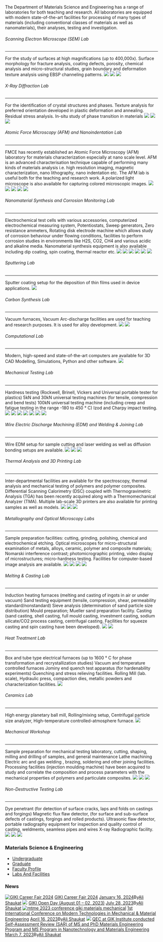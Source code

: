The Department of Materials Science and Engineering has a range of laboratories for both teaching and research. All laboratories are equipped with modern state-of-the-art facilities for processing of many types of materials (including conventional classes of materials as well as nanomaterials), their analyses, testing and investigation. 
###### Scanning Electron Microscope (SEM) Lab
* * *
For the study of surfaces at high magnifications (up to 400,000x). Surface morphology for fracture analysis, coating defects, porosity, chemical analysis and micro-structural studies, grain boundary and deformation texture analysis using EBSP channeling patterns. 
![](https://giki.edu.pk/wp-content/uploads/2024/04/WhatsApp-Image-2024-04-18-at-3.26.20-PM-scaled-e1713480238109.webp)
![](https://giki.edu.pk/fmce/dmse/dmse-labs-and-facilities/)
![](https://giki.edu.pk/fmce/dmse/dmse-labs-and-facilities/)
###### X-Ray Diffraction Lab
* * *
For the identification of crystal structures and phases. Texture analysis for preferred orientation developed in plastic deformation and annealing. Residual stress analysis. In-situ study of phase transition in materials
![](https://giki.edu.pk/fmce/dmse/dmse-labs-and-facilities/)
![](https://giki.edu.pk/fmce/dmse/dmse-labs-and-facilities/)
![](https://giki.edu.pk/fmce/dmse/dmse-labs-and-facilities/)
###### Atomic Force Microscopy (AFM) and Nanoindentation Lab
* * *
FMCE has recently established an Atomic Force Microscopy (AFM) laboratory for materials characterization especially at nano scale level. AFM is an advanced characterisation technique capable of performing many kinds of materials analysis i.e. high resolution imaging, magnetic characterization, nano lithography, nano indentation etc. The AFM lab is useful both for the teaching and research work. A polarized light microscope is also available for capturing colored microscopic images.
![](https://giki.edu.pk/fmce/dmse/dmse-labs-and-facilities/)
![](https://giki.edu.pk/fmce/dmse/dmse-labs-and-facilities/)
![](https://giki.edu.pk/fmce/dmse/dmse-labs-and-facilities/)
![](https://giki.edu.pk/fmce/dmse/dmse-labs-and-facilities/)
![](https://giki.edu.pk/fmce/dmse/dmse-labs-and-facilities/)
###### Nanomaterial Synthesis and Corrosion Monitoring Lab
* * *
Electrochemical test cells with various accessories, computerized electrochemical measuring system, Potentiostats, Sweep generators, Zero resistance ammeters, Rotating disk electrode machine which allows study of corrosion behaviour under flowing conditions, facilities to perform corrosion studies in environments like H2S, CO2, CH4 and various acidic and alkaline media. Nanomaterial synthesis equipment is also available including dip coating, spin coating, thermal reactor etc.
![](https://giki.edu.pk/fmce/dmse/dmse-labs-and-facilities/)
![](https://giki.edu.pk/fmce/dmse/dmse-labs-and-facilities/)
![](https://giki.edu.pk/fmce/dmse/dmse-labs-and-facilities/)
![](https://giki.edu.pk/fmce/dmse/dmse-labs-and-facilities/)
![](https://giki.edu.pk/fmce/dmse/dmse-labs-and-facilities/)
![](https://giki.edu.pk/fmce/dmse/dmse-labs-and-facilities/)
###### Sputtering Lab
* * *
Sputter coating setup for the deposition of thin films used in device applications.
![](https://giki.edu.pk/fmce/dmse/dmse-labs-and-facilities/)
###### Carbon Synthesis Lab
* * *
Vacuum furnaces, Vacuum Arc-discharge facilities are used for teaching and research purposes. It is used for alloy development. 
![](https://giki.edu.pk/fmce/dmse/dmse-labs-and-facilities/)
![](https://giki.edu.pk/fmce/dmse/dmse-labs-and-facilities/)
###### Computational Lab
* * *
Modern, high-speed and state-of-the-art computers are available for 3D CAD Modelling, Simulations, Python and other software.
![](https://giki.edu.pk/fmce/dmse/dmse-labs-and-facilities/)
###### Mechanical Testing Lab
* * *
Hardness testing (Rockwell, Brinell, Vickers and Universal portable tester for plastics) 5kN and 30kN universal testing machines (for tensile, compression and bend tests) 100kN universal testing machine (including creep and fatigue testing in the range -180 to 450 ° C) Izod and Charpy impact testing.
![](https://giki.edu.pk/fmce/dmse/dmse-labs-and-facilities/)
![](https://giki.edu.pk/fmce/dmse/dmse-labs-and-facilities/)
![](https://giki.edu.pk/fmce/dmse/dmse-labs-and-facilities/)
![](https://giki.edu.pk/fmce/dmse/dmse-labs-and-facilities/)
![](https://giki.edu.pk/fmce/dmse/dmse-labs-and-facilities/)
![](https://giki.edu.pk/fmce/dmse/dmse-labs-and-facilities/)
![](https://giki.edu.pk/fmce/dmse/dmse-labs-and-facilities/)
###### Wire Electric Discharge Machining (EDM) and Welding & Joining Lab
* * *
Wire EDM setup for sample cutting and laser welding as well as diffusion bonding setups are available. 
![](https://giki.edu.pk/fmce/dmse/dmse-labs-and-facilities/)
![](https://giki.edu.pk/fmce/dmse/dmse-labs-and-facilities/)
![](https://giki.edu.pk/fmce/dmse/dmse-labs-and-facilities/)
###### Thermal Analysis and 3D Printing Lab
* * *
Inter-departmental facilities are available for the spectroscopy, thermal analysis and mechanical testing of polymers and polymer composites. Differential Scanning Calorimetry (DSC) coupled with Thermogravimetric Analysis (TGA) has been recently acquired along with a Thermomechanical Analyzer (TMA). Multiple lab-scale 3D printers are also available for printing samples as well as models.
![](https://giki.edu.pk/fmce/dmse/dmse-labs-and-facilities/)
![](https://giki.edu.pk/fmce/dmse/dmse-labs-and-facilities/)
![](https://giki.edu.pk/fmce/dmse/dmse-labs-and-facilities/)
###### Metallography and Optical Microscopy Labs
* * *
Sample preparation facilities: cutting, grinding, polishing, chemical and electrochemical etching. Optical microscopes for micro-structural examination of metals, alloys, ceramic, polymer and composite materials; Nomarski interference contrast; photomicrographic printing, video display of microstructures; micro-hardness testing. Facilities for computer-based image analysis are available.
![](https://giki.edu.pk/fmce/dmse/dmse-labs-and-facilities/)
![](https://giki.edu.pk/fmce/dmse/dmse-labs-and-facilities/)
![](https://giki.edu.pk/fmce/dmse/dmse-labs-and-facilities/) ![](https://giki.edu.pk/fmce/dmse/dmse-labs-and-facilities/)
###### Melting & Casting Lab
* * *
Induction heating furnaces (melting and casting of ingots in air or under vacuum) Sand testing equipment (tensile, compression, shear, permeability standard/nonstandard) Sieve analysis (determination of sand particle size distribution) Mould preparation; Mueller sand preparation facility. Casting (sand casting, shell casting, full mould casting, investment casting, sodium silicate/CO2 process casting, centrifugal casting. Facilities for squeeze casting and spin casting have been developed).
![](https://giki.edu.pk/fmce/dmse/dmse-labs-and-facilities/)
![](https://giki.edu.pk/fmce/dmse/dmse-labs-and-facilities/)
###### Heat Treatment Lab
* * *
Box and tube type electrical furnaces (up to 1600 ° C for phase transformation and recrystallization studies) Vacuum and temperature controlled furnaces Jominy end quench test apparatus (for hardenability experiments) Quenching and stress relieving facilities. Rolling Mill (lab. scale), Hydraulic press, compaction dies, metallic powders and characterization facilities.
![](https://giki.edu.pk/fmce/dmse/dmse-labs-and-facilities/)
###### Ceramics Lab
* * *
High energy planetary ball mill, Rolling/mixing setup, Centrifugal particle size analyzer, High-temperature controlled-atmosphere furnace.
![](https://giki.edu.pk/fmce/dmse/dmse-labs-and-facilities/)
###### Mechanical Workshop
* * *
Sample preparation for mechanical testing laboratory, cutting, shaping, milling and drilling of samples, and general maintenance Lathe machining Electric arc and gas welding , brazing, soldering and other joining facilities. Processing facilities (injection moulding machine) have been acquired to study and correlate the composition and process parameters with the mechanical properties of polymers and particulate composites.
![](https://giki.edu.pk/fmce/dmse/dmse-labs-and-facilities/)
![](https://giki.edu.pk/fmce/dmse/dmse-labs-and-facilities/)
![](https://giki.edu.pk/fmce/dmse/dmse-labs-and-facilities/)
###### Non-Destructive Testing Lab
* * *
Dye penetrant (for detection of surface cracks, laps and folds on castings and forgings) Magnetic flux flaw detector, (for surface and sub-surface defects of castings, forgings and rolled products). Ultrasonic flaw detector, portable radiography equipment for inspection and quality control of casting, weldments, seamless pipes and wires X-ray Radiographic facility.
![](https://giki.edu.pk/fmce/dmse/dmse-labs-and-facilities/)
![](https://giki.edu.pk/fmce/dmse/dmse-labs-and-facilities/)
![](https://giki.edu.pk/fmce/dmse/dmse-labs-and-facilities/)
### Materials Science & Engineering
  * [Undergraduate](https://giki.edu.pk/fmce/dmse/dmse-undergraduate/)
  * [Graduate](https://giki.edu.pk/fmce/dmse/dmse-graduate/)
  * [Faculty Profile](https://giki.edu.pk/fmce/dmse/dmse-faculty-profile/)
  * [Labs And Facilities](https://giki.edu.pk/fmce/dmse/dmse-labs-and-facilities/)


### News
[![GIKI Career Fair 2024](https://giki.edu.pk/fmce/dmse/dmse-labs-and-facilities/)](https://giki.edu.pk/2024/01/16/career-fair-2024/)
[GIKI Career Fair 2024](https://giki.edu.pk/2024/01/16/career-fair-2024/)
[January 16, 2024](https://giki.edu.pk/2024/01/16/)By[Ali Shaukat](https://giki.edu.pk/author/alishaukat/ "Posts by Ali Shaukat")
[![](https://giki.edu.pk/fmce/dmse/dmse-labs-and-facilities/)](https://giki.edu.pk/2023/07/28/giki-open-day/)
[GIKI Open Day (August 01 – 02, 2023)](https://giki.edu.pk/2023/07/28/giki-open-day/)
[July 28, 2023](https://giki.edu.pk/2023/07/28/)By[Ali Shaukat](https://giki.edu.pk/author/alishaukat/ "Posts by Ali Shaukat")
[![mtme 2023 conference giki materials mechanical](https://giki.edu.pk/fmce/dmse/dmse-labs-and-facilities/)](https://giki.edu.pk/2023/04/16/1st-international-conference-on-modern-technologies-in-mechanical-material-engineering/)
[1st International Conference on Modern Technologies in Mechanical & Material Engineering](https://giki.edu.pk/2023/04/16/1st-international-conference-on-modern-technologies-in-mechanical-material-engineering/)
[April 16, 2023](https://giki.edu.pk/2023/04/16/)By[Ali Shaukat](https://giki.edu.pk/author/alishaukat/ "Posts by Ali Shaukat")
[![](https://giki.edu.pk/fmce/dmse/dmse-labs-and-facilities/)](https://giki.edu.pk/2023/03/07/qec-at-gik-institute-conducted-self-assessment-review-sar-of-ms-and-phd-materials-engineering-program-and-ms-program-in-nanotechnology-and-materials-engineering/)
[QEC at GIK Institute conducted Self-Assessment Review (SAR) of MS and PhD Materials Engineering Program and MS Program in Nanotechnology and Materials Engineering](https://giki.edu.pk/2023/03/07/qec-at-gik-institute-conducted-self-assessment-review-sar-of-ms-and-phd-materials-engineering-program-and-ms-program-in-nanotechnology-and-materials-engineering/)
[March 7, 2023](https://giki.edu.pk/2023/03/07/)By[Ali Shaukat](https://giki.edu.pk/author/alishaukat/ "Posts by Ali Shaukat")
